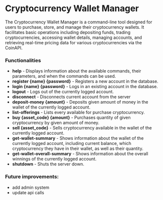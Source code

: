﻿# Cryptocurrency Wallet Manager

The Cryptocurrency Wallet Manager is a command-line tool designed for users to purchase, store, and manage their cryptocurrency wallets. It facilitates basic operations including depositing funds, trading cryptocurrencies, accessing wallet details, managing accounts, and retrieving real-time pricing data for various cryptocurrencies via the CoinAPI.

### Functionalities

- __help__ - Displays information about the available commands, their parameters, and when the commands can be used.
- __register  {name}  {password}__ - Registers a new account in the database.
- __login  {name}  {password}__ - Logs in an existing account in the database.
- __logout__ - Logs out of the currently logged account.
- __disconnect__ - Disconnects current account from the server
- __deposit-money  {amount}__ - Deposits given amount of money in the wallet of the currently logged account.
- __list-offerings__ - Lists every available for purchase cryptocurrency.
- __buy  {asset_code}  {amount}__ - Purchases quantity of given cryptocurrency by given amount of money.
- __sell  {asset_code}__ - Sells cryptocurrency available in the wallet of the currently logged account.
- __get-wallet-summary__ - Shows information about the wallet of the currently logged account, including current balance, which cryptocurrency they have in their wallet, as well as their quantity.
- __get-wallet-overall-summary__ - Shows information about the overall winnings of the currently logged account.
- __shutdown__ - Shuts the server down.

### Future improvements:

- add admin system
- update api calls
